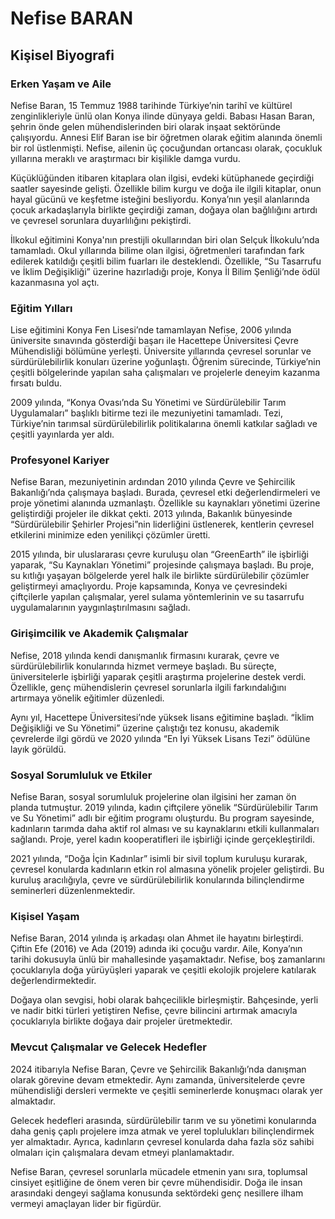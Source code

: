# Nefise BARAN

## Kişisel Biyografi

### Erken Yaşam ve Aile

Nefise Baran, 15 Temmuz 1988 tarihinde Türkiye’nin tarihî ve kültürel zenginlikleriyle ünlü olan Konya ilinde dünyaya geldi. Babası Hasan Baran, şehrin önde gelen mühendislerinden biri olarak inşaat sektöründe çalışıyordu. Annesi Elif Baran ise bir öğretmen olarak eğitim alanında önemli bir rol üstlenmişti. Nefise, ailenin üç çocuğundan ortancası olarak, çocukluk yıllarına meraklı ve araştırmacı bir kişilikle damga vurdu.

Küçüklüğünden itibaren kitaplara olan ilgisi, evdeki kütüphanede geçirdiği saatler sayesinde gelişti. Özellikle bilim kurgu ve doğa ile ilgili kitaplar, onun hayal gücünü ve keşfetme isteğini besliyordu. Konya’nın yeşil alanlarında çocuk arkadaşlarıyla birlikte geçirdiği zaman, doğaya olan bağlılığını artırdı ve çevresel sorunlara duyarlılığını pekiştirdi.

İlkokul eğitimini Konya'nın prestijli okullarından biri olan Selçuk İlkokulu’nda tamamladı. Okul yıllarında bilime olan ilgisi, öğretmenleri tarafından fark edilerek katıldığı çeşitli bilim fuarları ile desteklendi. Özellikle, “Su Tasarrufu ve İklim Değişikliği” üzerine hazırladığı proje, Konya İl Bilim Şenliği’nde ödül kazanmasına yol açtı.

### Eğitim Yılları

Lise eğitimini Konya Fen Lisesi’nde tamamlayan Nefise, 2006 yılında üniversite sınavında gösterdiği başarı ile Hacettepe Üniversitesi Çevre Mühendisliği bölümüne yerleşti. Üniversite yıllarında çevresel sorunlar ve sürdürülebilirlik konuları üzerine yoğunlaştı. Öğrenim sürecinde, Türkiye’nin çeşitli bölgelerinde yapılan saha çalışmaları ve projelerle deneyim kazanma fırsatı buldu. 

2009 yılında, “Konya Ovası’nda Su Yönetimi ve Sürdürülebilir Tarım Uygulamaları” başlıklı bitirme tezi ile mezuniyetini tamamladı. Tezi, Türkiye’nin tarımsal sürdürülebilirlik politikalarına önemli katkılar sağladı ve çeşitli yayınlarda yer aldı.

### Profesyonel Kariyer

Nefise Baran, mezuniyetinin ardından 2010 yılında Çevre ve Şehircilik Bakanlığı’nda çalışmaya başladı. Burada, çevresel etki değerlendirmeleri ve proje yönetimi alanında uzmanlaştı. Özellikle su kaynakları yönetimi üzerine geliştirdiği projeler ile dikkat çekti. 2013 yılında, Bakanlık bünyesinde “Sürdürülebilir Şehirler Projesi”nin liderliğini üstlenerek, kentlerin çevresel etkilerini minimize eden yenilikçi çözümler üretti.

2015 yılında, bir uluslararası çevre kuruluşu olan “GreenEarth” ile işbirliği yaparak, “Su Kaynakları Yönetimi” projesinde çalışmaya başladı. Bu proje, su kıtlığı yaşayan bölgelerde yerel halk ile birlikte sürdürülebilir çözümler geliştirmeyi amaçlıyordu. Proje kapsamında, Konya ve çevresindeki çiftçilerle yapılan çalışmalar, yerel sulama yöntemlerinin ve su tasarrufu uygulamalarının yaygınlaştırılmasını sağladı.

### Girişimcilik ve Akademik Çalışmalar

Nefise, 2018 yılında kendi danışmanlık firmasını kurarak, çevre ve sürdürülebilirlik konularında hizmet vermeye başladı. Bu süreçte, üniversitelerle işbirliği yaparak çeşitli araştırma projelerine destek verdi. Özellikle, genç mühendislerin çevresel sorunlarla ilgili farkındalığını artırmaya yönelik eğitimler düzenledi.

Aynı yıl, Hacettepe Üniversitesi’nde yüksek lisans eğitimine başladı. “İklim Değişikliği ve Su Yönetimi” üzerine çalıştığı tez konusu, akademik çevrelerde ilgi gördü ve 2020 yılında “En İyi Yüksek Lisans Tezi” ödülüne layık görüldü.

### Sosyal Sorumluluk ve Etkiler

Nefise Baran, sosyal sorumluluk projelerine olan ilgisini her zaman ön planda tutmuştur. 2019 yılında, kadın çiftçilere yönelik “Sürdürülebilir Tarım ve Su Yönetimi” adlı bir eğitim programı oluşturdu. Bu program sayesinde, kadınların tarımda daha aktif rol alması ve su kaynaklarını etkili kullanmaları sağlandı. Proje, yerel kadın kooperatifleri ile işbirliği içinde gerçekleştirildi.

2021 yılında, “Doğa İçin Kadınlar” isimli bir sivil toplum kuruluşu kurarak, çevresel konularda kadınların etkin rol almasına yönelik projeler geliştirdi. Bu kuruluş aracılığıyla, çevre ve sürdürülebilirlik konularında bilinçlendirme seminerleri düzenlenmektedir.

### Kişisel Yaşam

Nefise Baran, 2014 yılında iş arkadaşı olan Ahmet ile hayatını birleştirdi. Çiftin Efe (2016) ve Ada (2019) adında iki çocuğu vardır. Aile, Konya’nın tarihi dokusuyla ünlü bir mahallesinde yaşamaktadır. Nefise, boş zamanlarını çocuklarıyla doğa yürüyüşleri yaparak ve çeşitli ekolojik projelere katılarak değerlendirmektedir.

Doğaya olan sevgisi, hobi olarak bahçecilikle birleşmiştir. Bahçesinde, yerli ve nadir bitki türleri yetiştiren Nefise, çevre bilincini artırmak amacıyla çocuklarıyla birlikte doğaya dair projeler üretmektedir.

### Mevcut Çalışmalar ve Gelecek Hedefler

2024 itibarıyla Nefise Baran, Çevre ve Şehircilik Bakanlığı’nda danışman olarak görevine devam etmektedir. Aynı zamanda, üniversitelerde çevre mühendisliği dersleri vermekte ve çeşitli seminerlerde konuşmacı olarak yer almaktadır.

Gelecek hedefleri arasında, sürdürülebilir tarım ve su yönetimi konularında daha geniş çaplı projelere imza atmak ve yerel toplulukları bilinçlendirmek yer almaktadır. Ayrıca, kadınların çevresel konularda daha fazla söz sahibi olmaları için çalışmalara devam etmeyi planlamaktadır.

Nefise Baran, çevresel sorunlarla mücadele etmenin yanı sıra, toplumsal cinsiyet eşitliğine de önem veren bir çevre mühendisidir. Doğa ile insan arasındaki dengeyi sağlama konusunda sektördeki genç nesillere ilham vermeyi amaçlayan lider bir figürdür.